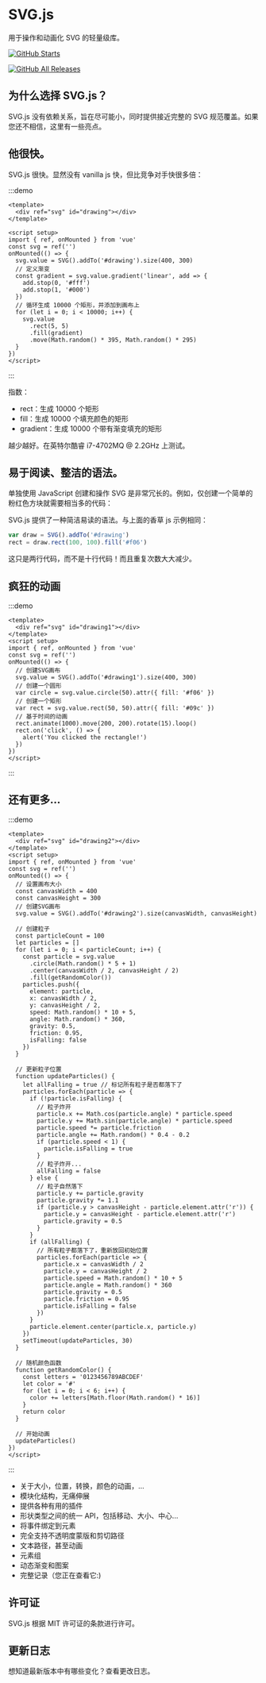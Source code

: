 # SVG.js

用于操作和动画化 SVG 的轻量级库。

[![GitHub Starts](https://img.shields.io/github/stars/svgdotjs/svg.js.svg?style=flat&label=Stars&logo=github)](https://github.com/xiaohuooo/svg.js)

[![GitHub All Releases](https://img.shields.io/github/downloads/svgdotjs/svg.js/total.svg)](https://github.com/xiaohuooo/svg.js)

## 为什么选择 SVG.js？

SVG.js 没有依赖关系，旨在尽可能小，同时提供接近完整的 SVG 规范覆盖。如果您还不相信，这里有一些亮点。

## 他很快。

SVG.js 很快。显然没有 vanilla js 快，但比竞争对手快很多倍：

:::demo

```vue
<template>
  <div ref="svg" id="drawing"></div>
</template>

<script setup>
import { ref, onMounted } from 'vue'
const svg = ref('')
onMounted(() => {
  svg.value = SVG().addTo('#drawing').size(400, 300)
  // 定义渐变
  const gradient = svg.value.gradient('linear', add => {
    add.stop(0, '#fff')
    add.stop(1, '#000')
  })
  // 循环生成 10000 个矩形，并添加到画布上
  for (let i = 0; i < 10000; i++) {
    svg.value
      .rect(5, 5)
      .fill(gradient)
      .move(Math.random() * 395, Math.random() * 295)
  }
})
</script>
```

:::

指数：

- rect：生成 10000 个矩形
- fill：生成 10000 个填充颜色的矩形
- gradient：生成 10000 个带有渐变填充的矩形

越少越好。在英特尔酷睿 i7-4702MQ @ 2.2GHz 上测试。

## 易于阅读、整洁的语法。

单独使用 JavaScript 创建和操作 SVG 是非常冗长的。例如，仅创建一个简单的粉红色方块就需要相当多的代码：

SVG.js 提供了一种简洁易读的语法。与上面的香草 js 示例相同：

```js
var draw = SVG().addTo('#drawing')
rect = draw.rect(100, 100).fill('#f06')
```

这只是两行代码，而不是十行代码！而且重复次数大大减少。

## 疯狂的动画

:::demo

```vue
<template>
  <div ref="svg" id="drawing1"></div>
</template>
<script setup>
import { ref, onMounted } from 'vue'
const svg = ref('')
onMounted(() => {
  // 创建SVG画布
  svg.value = SVG().addTo('#drawing1').size(400, 300)
  // 创建一个圆形
  var circle = svg.value.circle(50).attr({ fill: '#f06' })
  // 创建一个矩形
  var rect = svg.value.rect(50, 50).attr({ fill: '#09c' })
  // 基于时间的动画
  rect.animate(1000).move(200, 200).rotate(15).loop()
  rect.on('click', () => {
    alert('You clicked the rectangle!')
  })
})
</script>
```

:::

## 还有更多...

:::demo

```vue
<template>
  <div ref="svg" id="drawing2"></div>
</template>
<script setup>
import { ref, onMounted } from 'vue'
const svg = ref('')
onMounted(() => {
  // 设置画布大小
  const canvasWidth = 400
  const canvasHeight = 300
  // 创建SVG画布
  svg.value = SVG().addTo('#drawing2').size(canvasWidth, canvasHeight)

  // 创建粒子
  const particleCount = 100
  let particles = []
  for (let i = 0; i < particleCount; i++) {
    const particle = svg.value
      .circle(Math.random() * 5 + 1)
      .center(canvasWidth / 2, canvasHeight / 2)
      .fill(getRandomColor())
    particles.push({
      element: particle,
      x: canvasWidth / 2,
      y: canvasHeight / 2,
      speed: Math.random() * 10 + 5,
      angle: Math.random() * 360,
      gravity: 0.5,
      friction: 0.95,
      isFalling: false
    })
  }

  // 更新粒子位置
  function updateParticles() {
    let allFalling = true // 标记所有粒子是否都落下了
    particles.forEach(particle => {
      if (!particle.isFalling) {
        // 粒子炸开
        particle.x += Math.cos(particle.angle) * particle.speed
        particle.y += Math.sin(particle.angle) * particle.speed
        particle.speed *= particle.friction
        particle.angle += Math.random() * 0.4 - 0.2
        if (particle.speed < 1) {
          particle.isFalling = true
        }
        // 粒子炸开...
        allFalling = false
      } else {
        // 粒子自然落下
        particle.y += particle.gravity
        particle.gravity *= 1.1
        if (particle.y > canvasHeight - particle.element.attr('r')) {
          particle.y = canvasHeight - particle.element.attr('r')
          particle.gravity = 0.5
        }
      }
      if (allFalling) {
        // 所有粒子都落下了，重新放回初始位置
        particles.forEach(particle => {
          particle.x = canvasWidth / 2
          particle.y = canvasHeight / 2
          particle.speed = Math.random() * 10 + 5
          particle.angle = Math.random() * 360
          particle.gravity = 0.5
          particle.friction = 0.95
          particle.isFalling = false
        })
      }
      particle.element.center(particle.x, particle.y)
    })
    setTimeout(updateParticles, 30)
  }

  // 随机颜色函数
  function getRandomColor() {
    const letters = '0123456789ABCDEF'
    let color = '#'
    for (let i = 0; i < 6; i++) {
      color += letters[Math.floor(Math.random() * 16)]
    }
    return color
  }

  // 开始动画
  updateParticles()
})
</script>
```

:::

- 关于大小，位置，转换，颜色的动画，...
- 模块化结构，无痛伸展
- 提供各种有用的插件
- 形状类型之间的统一 API，包括移动、大小、中心...
- 将事件绑定到元素
- 完全支持不透明度蒙版和剪切路径
- 文本路径，甚至动画
- 元素组
- 动态渐变和图案
- 完整记录（您正在查看它:)

## 许可证

SVG.js 根据 MIT 许可证的条款进行许可。

## 更新日志

想知道最新版本中有哪些变化？查看更改日志。
